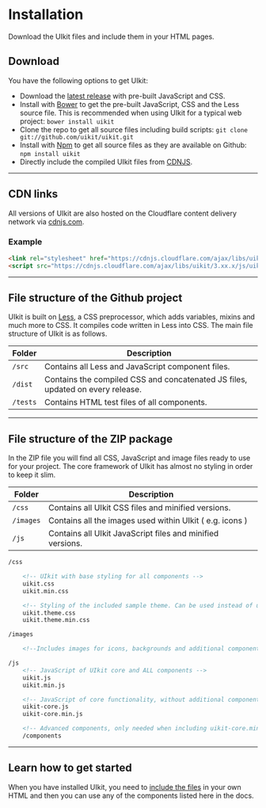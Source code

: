 # Installation

<p class="uk-text-lead">Download the UIkit files and include them in your HTML pages.</p>

## Download

You have the following options to get UIkit:

- Download the [latest release](https://github.com/uikit/uikit/releases/latest) with pre-built JavaScript and CSS.
- Install with [Bower](https://bower.io) to get the pre-built JavaScript, CSS and the Less source file. This is recommended when using UIkit for a typical web project: ```bower install uikit```
- Clone the repo to get all source files including build scripts: `git clone git://github.com/uikit/uikit.git`
- Install with [Npm](https://npmjs.com) to get all source files as they are available on Github: ```npm install uikit```
- Directly include the compiled UIkit files from [CDNJS](https://cdnjs.com/libraries/uikit).

***

## CDN links

All versions of UIkit are also hosted on the Cloudflare content delivery network via [cdnjs.com](https://cdnjs.com/libraries/uikit).

### Example
```html
<link rel="stylesheet" href="https://cdnjs.cloudflare.com/ajax/libs/uikit/3.xx.x/css/uikit.min.css" />
<script src="https://cdnjs.cloudflare.com/ajax/libs/uikit/3.xx.x/js/uikit.min.js"></script>
```

***

## File structure of the Github project

UIkit is built on [Less](http://lesscss.org), a CSS preprocessor, which adds variables, mixins and much more to CSS. It compiles code written in Less into CSS. The main file structure of UIkit is as follows.

| Folder   | Description |
| -------- | ----------- |
| `/src`   | Contains all Less and JavaScript component files. |
| `/dist`  | Contains the compiled CSS and concatenated JS files, updated on every release. |
| `/tests` | Contains HTML test files of all components. |

***

## File structure of the ZIP package

In the ZIP file you will find all CSS, JavaScript and image files ready to use for your project. The core framework of UIkit has almost no styling in order to keep it slim.

| Folder    | Description |
| --------- | --- |
| `/css`    | Contains all UIkit CSS files and minified versions. |
| `/images` | Contains all the images used within UIkit ( e.g. icons ) |
| `/js`     | Contains all UIkit JavaScript files and minified versions. |

```html
/css

    <!-- UIkit with base styling for all components -->
    uikit.css
    uikit.min.css

    <!-- Styling of the included sample theme. Can be used instead of uikit.css -->
    uikit.theme.css
    uikit.theme.min.css

/images

    <!--Includes images for icons, backgrounds and additional components -->

/js
    <!-- JavaScript of UIkit core and ALL components -->
    uikit.js
    uikit.min.js

    <!-- JavaScript of core functionality, without additional components -->
    uikit-core.js
    uikit-core.min.js

    <!-- Advanced components, only needed when including uikit-core.min.js -->
    /components
```

***

## Learn how to get started

When you have installed UIkit, you need to [include the files](introduction.md#html-markup) in your own HTML and then you can use any of the components listed here in the docs.
